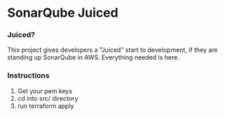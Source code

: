 # SonarQube Juiced

### Juiced?
This project gives developers a "Juiced" start to development, if they are standing up SonarQube in AWS. Everything needed is here.


### Instructions

1. Get your pem keys
2. cd into src/ directory
3. run terraform apply
